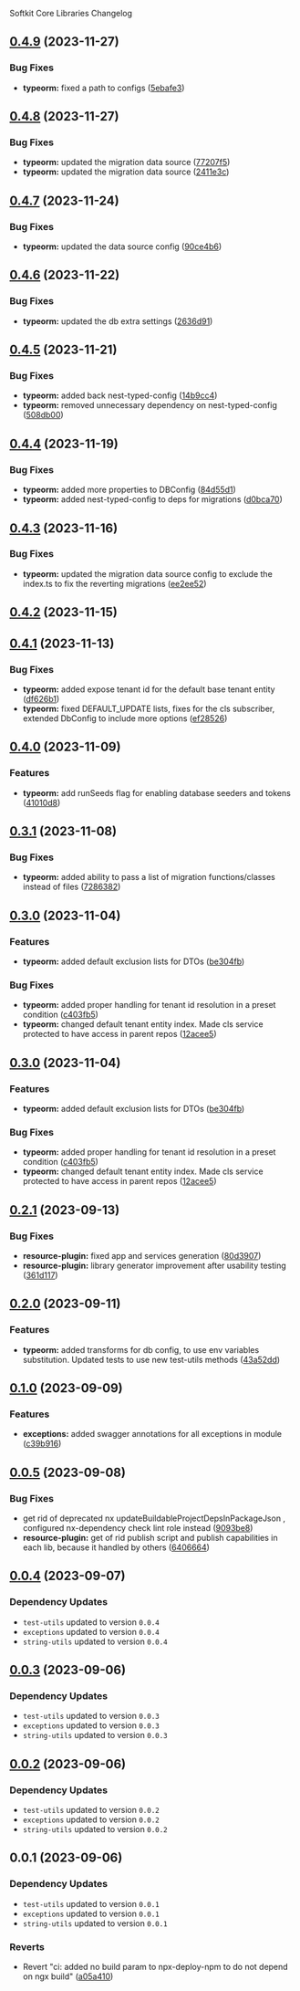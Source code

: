 Softkit Core Libraries Changelog
## [0.4.9](https://github.com/softkitit/softkit-core/compare/typeorm-0.4.8...typeorm-0.4.9) (2023-11-27)


### Bug Fixes

* **typeorm:** fixed a path to configs ([5ebafe3](https://github.com/softkitit/softkit-core/commit/5ebafe3387f06e050d3373d0495ec76206c4d1f3))

## [0.4.8](https://github.com/softkitit/softkit-core/compare/typeorm-0.4.7...typeorm-0.4.8) (2023-11-27)


### Bug Fixes

* **typeorm:** updated the migration data source ([77207f5](https://github.com/softkitit/softkit-core/commit/77207f56d20e7c078927b61de5c61c4ff9990251))
* **typeorm:** updated the migration data source ([2411e3c](https://github.com/softkitit/softkit-core/commit/2411e3ccea62755c3d5585df2240f3cbcd817801))

## [0.4.7](https://github.com/softkitit/softkit-core/compare/typeorm-0.4.6...typeorm-0.4.7) (2023-11-24)


### Bug Fixes

* **typeorm:** updated the data source config ([90ce4b6](https://github.com/softkitit/softkit-core/commit/90ce4b6a97475f7066d91d9ca41d0e8bcadea6a4))

## [0.4.6](https://github.com/softkitit/softkit-core/compare/typeorm-0.4.5...typeorm-0.4.6) (2023-11-22)


### Bug Fixes

* **typeorm:** updated the db extra settings ([2636d91](https://github.com/softkitit/softkit-core/commit/2636d913d29a7d4ae756f64ee10b73edbfd83ec2))

## [0.4.5](https://github.com/softkitit/softkit-core/compare/typeorm-0.4.4...typeorm-0.4.5) (2023-11-21)


### Bug Fixes

* **typeorm:** added back nest-typed-config ([14b9cc4](https://github.com/softkitit/softkit-core/commit/14b9cc44c38e344c6b6a6e64b624ddbe69a3194c))
* **typeorm:** removed unnecessary dependency on nest-typed-config ([508db00](https://github.com/softkitit/softkit-core/commit/508db0082333aa97218ea9e2df3d0d9d8a1f9786))

## [0.4.4](https://github.com/softkitit/softkit-core/compare/typeorm-0.4.3...typeorm-0.4.4) (2023-11-19)


### Bug Fixes

* **typeorm:** added more properties to DBConfig ([84d55d1](https://github.com/softkitit/softkit-core/commit/84d55d1f609ddce0e58bf226b879e958e5d42801))
* **typeorm:** added nest-typed-config to deps for migrations ([d0bca70](https://github.com/softkitit/softkit-core/commit/d0bca70799ee983d475f4a73f696529a0e6bd79f))

## [0.4.3](https://github.com/softkitit/softkit-core/compare/typeorm-0.4.2...typeorm-0.4.3) (2023-11-16)


### Bug Fixes

* **typeorm:** updated the migration data source config to exclude the index.ts to fix the reverting migrations ([ee2ee52](https://github.com/softkitit/softkit-core/commit/ee2ee524aa9f618bd56970298cdc0106e211415e))

## [0.4.2](https://github.com/softkitit/softkit-core/compare/typeorm-0.4.1...typeorm-0.4.2) (2023-11-15)

## [0.4.1](https://github.com/softkitit/softkit-core/compare/typeorm-0.4.0...typeorm-0.4.1) (2023-11-13)


### Bug Fixes

* **typeorm:** added expose tenant id for the default base tenant entity ([df626b1](https://github.com/softkitit/softkit-core/commit/df626b1db086b34678ed2c4524d10266e0cc3187))
* **typeorm:** fixed DEFAULT_UPDATE lists, fixes for the cls subscriber, extended DbConfig to include more options ([ef28526](https://github.com/softkitit/softkit-core/commit/ef285265cd0f2c7e2a69ba8f1868d629317da503))

## [0.4.0](https://github.com/softkitit/softkit-core/compare/typeorm-0.3.1...typeorm-0.4.0) (2023-11-09)


### Features

* **typeorm:** add runSeeds flag for enabling database seeders and tokens ([41010d8](https://github.com/softkitit/softkit-core/commit/41010d8d96c9a7dfba5615e666d3ba2c33b2d05a))

## [0.3.1](https://github.com/softkitit/softkit-core/compare/typeorm-0.3.0...typeorm-0.3.1) (2023-11-08)


### Bug Fixes

* **typeorm:** added ability to pass a list of migration functions/classes instead of files ([7286382](https://github.com/softkitit/softkit-core/commit/7286382283ed16f5ed677ab259ae12f7995765c5))

## [0.3.0](https://github.com/softkitit/softkit-core/compare/typeorm-0.2.1...typeorm-0.3.0) (2023-11-04)


### Features

* **typeorm:** added default exclusion lists for DTOs ([be304fb](https://github.com/softkitit/softkit-core/commit/be304fbebf4015cd0edc8123b3832d17b1882361))


### Bug Fixes

* **typeorm:** added proper handling for tenant id resolution in a preset condition ([c403fb5](https://github.com/softkitit/softkit-core/commit/c403fb5dc5ba6923d755bd583d5f41fb8fc31f34))
* **typeorm:** changed default tenant entity index. Made cls service protected to have access in parent repos ([12acee5](https://github.com/softkitit/softkit-core/commit/12acee550ea2156b5caed9f110b7fb562b5b8a94))

## [0.3.0](https://github.com/saas-buildkit/saas-buildkit-core/compare/typeorm-0.2.1...typeorm-0.3.0) (2023-11-04)


### Features

* **typeorm:** added default exclusion lists for DTOs ([be304fb](https://github.com/saas-buildkit/saas-buildkit-core/commit/be304fbebf4015cd0edc8123b3832d17b1882361))


### Bug Fixes

* **typeorm:** added proper handling for tenant id resolution in a preset condition ([c403fb5](https://github.com/saas-buildkit/saas-buildkit-core/commit/c403fb5dc5ba6923d755bd583d5f41fb8fc31f34))
* **typeorm:** changed default tenant entity index. Made cls service protected to have access in parent repos ([12acee5](https://github.com/saas-buildkit/saas-buildkit-core/commit/12acee550ea2156b5caed9f110b7fb562b5b8a94))

## [0.2.1](https://github.com/saas-buildkit/saas-buildkit-core/compare/typeorm-0.2.0...typeorm-0.2.1) (2023-09-13)


### Bug Fixes

* **resource-plugin:** fixed app and services generation ([80d3907](https://github.com/saas-buildkit/saas-buildkit-core/commit/80d3907881ca244e96aa017c8c9a3a83b2c132aa))
* **resource-plugin:** library generator improvement after usability testing ([361d117](https://github.com/saas-buildkit/saas-buildkit-core/commit/361d1179595e2a8c110c65a294aa6236bb7b9c10))

## [0.2.0](https://github.com/saas-buildkit/saas-buildkit-core/compare/typeorm-0.1.0...typeorm-0.2.0) (2023-09-11)


### Features

* **typeorm:** added transforms for db config, to use env variables substitution. Updated tests to use new test-utils methods ([43a52dd](https://github.com/saas-buildkit/saas-buildkit-core/commit/43a52dde686598afd0e8b0f5680856c3121f754d))

## [0.1.0](https://github.com/saas-buildkit/saas-buildkit-core/compare/typeorm-0.0.5...typeorm-0.1.0) (2023-09-09)


### Features

* **exceptions:** added swagger annotations for all exceptions in module ([c39b916](https://github.com/saas-buildkit/saas-buildkit-core/commit/c39b9160b7606d4c66dcb53fbb2b00beaa472959))

## [0.0.5](https://github.com/saas-buildkit/saas-buildkit-core/compare/typeorm-0.0.4...typeorm-0.0.5) (2023-09-08)


### Bug Fixes

* get rid of deprecated nx updateBuildableProjectDepsInPackageJson , configured nx-dependency check lint role instead ([9093be8](https://github.com/saas-buildkit/saas-buildkit-core/commit/9093be892fd5f71629a6c22388e12432dacefdec))
* **resource-plugin:** get of rid publish script and publish capabilities in each lib, because it handled by others ([6406664](https://github.com/saas-buildkit/saas-buildkit-core/commit/64066640d13cfc6bf4e16055349265015d7bcd12))

## [0.0.4](https://github.com/saas-buildkit/saas-buildkit-core/compare/typeorm-0.0.3...typeorm-0.0.4) (2023-09-07)

### Dependency Updates

* `test-utils` updated to version `0.0.4`
* `exceptions` updated to version `0.0.4`
* `string-utils` updated to version `0.0.4`
## [0.0.3](https://github.com/saas-buildkit/saas-buildkit-core/compare/typeorm-0.0.2...typeorm-0.0.3) (2023-09-06)

### Dependency Updates

* `test-utils` updated to version `0.0.3`
* `exceptions` updated to version `0.0.3`
* `string-utils` updated to version `0.0.3`
## [0.0.2](https://github.com/saas-buildkit/saas-buildkit-core/compare/typeorm-0.0.1...typeorm-0.0.2) (2023-09-06)

### Dependency Updates

* `test-utils` updated to version `0.0.2`
* `exceptions` updated to version `0.0.2`
* `string-utils` updated to version `0.0.2`
## 0.0.1 (2023-09-06)

### Dependency Updates

* `test-utils` updated to version `0.0.1`
* `exceptions` updated to version `0.0.1`
* `string-utils` updated to version `0.0.1`

### Reverts

* Revert "ci: added no build param to npx-deploy-npm to do not depend on ngx build" ([a05a410](https://github.com/saas-buildkit/saas-buildkit-core/commit/a05a41073965039dd9656840a80144dcd6b4e180))

